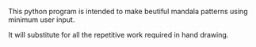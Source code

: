 This python program is intended to make beutiful mandala patterns using minimum user input.

It will substitute for all the repetitive work required in hand drawing.
